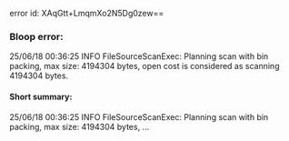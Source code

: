 error id: XAqGtt+LmqmXo2N5Dg0zew==
### Bloop error:

25/06/18 00:36:25 INFO FileSourceScanExec: Planning scan with bin packing, max size: 4194304 bytes, open cost is considered as scanning 4194304 bytes.
#### Short summary: 

25/06/18 00:36:25 INFO FileSourceScanExec: Planning scan with bin packing, max size: 4194304 bytes, ...